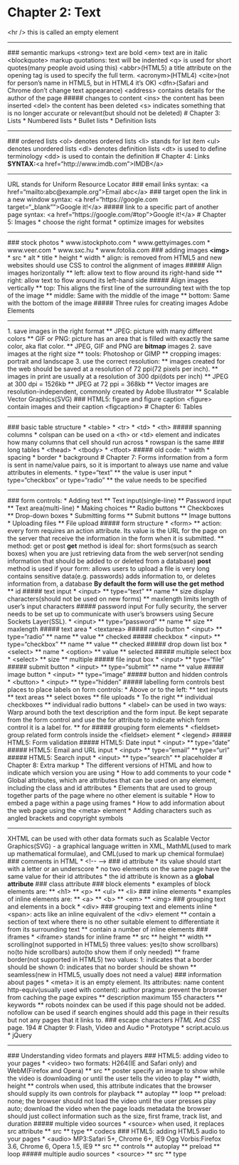 # Chapter 2: Text
&lt;hr /&gt; this is called an empty element
<hr />
### semantic markups
&lt;strong&gt; text are bold
&lt;em&gt; text are in italic
&lt;blockquote&gt; markup quotations: text will be indented
&lt;q&gt; is used for short quotes(many people avoid using this)
&lt;abbr&gt;(HTML5) a title attribute on the opening tag is used to specify the full term.
&lt;acronym&gt;(HTML4)
&lt;cite&gt;(not for person’s name in HTML5, but in HTML4 it’s OK)
&lt;dfn&gt;(Safari and Chrome don’t change text appearance)
&lt;address&gt; contains details for the author of the page
##### changes to content
&lt;ins&gt; the content has been inserted
&lt;del&gt; the content has been deleted
&lt;s&gt; indicates something that is no longer accurate or relevant(but should not be deleted)
# Chapter 3: Lists
* Numbered lists
* Bullet lists
* Definition lists
<hr />
### ordered lists
&lt;ol&gt; denotes ordered lists
&lt;li&gt; stands for list item
&lt;ul&gt; denotes unordered lists
&lt;dl&gt; denotes definition lists
&lt;dt&gt; is used to define terminology
&lt;dd&gt; is used to contain the definition
# Chapter 4: Links
<strong>SYNTAX:</strong>&lt;a href=“http://www.imdb.com”&gt;IMDB&lt;/a&gt;
<hr />
URL stands for Uniform Resource Locator
### email links
syntax: &lt;a href=“mailto:abc@example.org”&gt;Email abc&lt;/a&gt;
### target
open the link in a new window
syntax: &lt;a href=“https://google.com target=“_blank””&gt;Google it!&lt;/a&gt;
##### link to a specific part of another page
syntax: &lt;a href=“https://google.com/#top”&gt;Google it!&lt;/a&gt;
# Chapter 5: Images
* choose the right format
* optimize images for websites
<hr />
### stock photos
* www.istockphoto.com
* www.gettyimages.com
* www.veer.com
* www.sxc.hu
* www.fotolia.com
### adding images
<strong>&lt;img&gt;</strong>
* src
* alt
* title
* height
* width
* align: is removed from HTML5 and new websites should use CSS to control the alignment of images
##### Align images horizontally
** left: allow text to flow around its right-hand side
** right: allow text to flow around its left-hand side
##### Align images vertically
** top: This aligns the first line of the surrounding text with the top of the image
** middle: Same with the middle of the image
** bottom: Same with the bottom of the image
##### Three rules for creating images
Adobe Elements
<hr />
1. save images in the right format
** JPEG: picture with many different colors
** GIF or PNG: picture has an area that is filled with exactly the same color, aka flat color.
** JPEG, GIF and PNG are <strong>bitmap</strong> images
2. save images at the right size
** tools: Photoshop or GIMP
** cropping images: portrait and landscape
3. use the correct resolution:
** images created for the web should be saved at a resolution of 72 ppi(72 pixels per inch).
** images in print are usually at a resolution of 300 dpi(dots per inch)
** JPEG at 300 dpi = 1526kb
** JPEG at 72 ppi = 368kb
** Vector images are resolution-independent, commonly created by Adobe Illustrator 
** Scalable Vector Graphics(SVG)
### HTML5: figure and figure caption
&lt;figure&gt; contain images and their caption
&lt;figcaption&gt;
# Chapter 6: Tables
<hr />
### basic table structure
* &lt;table&gt;
* &lt;tr&gt;
* &lt;td&gt;
* &lt;th&gt;
##### spanning columns
* colspan can be used on a &lt;th&gt; or &lt;td&gt; element and indicates how many columns that cell should run across
* rowspan is the same
### long tables
* &lt;thead&gt;
* &lt;tbody&gt;
* &lt;tfoot&gt;
##### old code:
* width
* spacing
* border
* background
# Chapter 7: Forms
information from a form is sent in name/value pairs, so it is important to always use name and value attributes in elements.
* type=“text”
** the value is user input
* type=“checkbox” or type=“radio”
** the value needs to be specified
<hr />
### form controls:
* Adding text
** Text input(single-line)
** Password input
** Text area(multi-line)
* Making choices
** Radio buttons
** Checkboxes
** Drop-down boxes
* Submitting forms
** Submit buttons
** Image buttons
* Uploading files
** File upload
##### form structure
* &lt;form&gt;
** action: every form requires an action attribute. Its value is the URL for the page on the server that receive the information in the form when it is submitted.
** method: get or post
<strong>get</strong> method is ideal for:
short forms(such as search boxes)
when you are just retrieving data from the web server(not sending information that should be added to or deleted from a database)
<strong>post</strong> method is used if your form:
allows users to upload a file
is very long
contains sensitive data(e.g. passwords)
adds information to, or deletes information from, a database
<strong>By default the form will use the get method</strong>
** id
##### text input
* &lt;input&gt;
** type=“text”
** name
** size display characters(should not be used on new forms)
** maxlength limits length of user’s input characters
##### password input
For fully security, the server needs to be set up to communicate with user’s browsers using Secure Sockets Layer(SSL).
* &lt;input&gt;
** type=“password”
** name
** size
** maxlength
##### text area
* &lt;textarea&gt;
##### radio button
* &lt;input&gt;
** type=“radio”
** name
** value
** checked
##### checkbox
* &lt;input&gt;
** type=“checkbox”
** name
** value
** checked
##### drop down list box
* &lt;select&gt;
** name
* &lt;option&gt;
** value
** selected
##### multiple select box
* &lt;select&gt;
** size
** multiple
##### file input box
* &lt;input&gt;
** type=“file”
##### submit button
* &lt;input&gt;
** type=“submit”
** name
** value
##### image button
* &lt;input&gt;
** type=“image”
##### button and hidden controls
* &lt;button&gt;
* &lt;input&gt;
** type=“hidden”
##### labelling form controls
best places to place labels on form controls:
* Above or to the left:
** text inputs
** text areas
** select boxes
** file uploads
* To the right
** individual checkboxes
** individual radio buttons
* &lt;label&gt; can be used in two ways:
Warp around both the text description and the form input.
Be kept separate from the form control and use the for attribute to indicate which form control it is a label for.
** for
##### grouping form elements
* &lt;fieldset&gt; group related form controls inside the &lt;fieldset&gt; element
* &lt;legend&gt;
##### HTML5: Form validation
##### HTML5: Date input
* &lt;input&gt;
** type=“date”
##### HTML5: Email and URL input
* &lt;input&gt;
** type=“email”
** type=“url”
##### HTML5: Search input
* &lt;input&gt;
** type=“search”
** placeholder
# Chapter 8: Extra markup
* The different versions of HTML and how to indicate which version you are using
* How to add comments to your code
* Global attributes, which are attributes that can be used on any element, including the class and id attributes
* Elements that are used to group together parts of the page where no other element is suitable
* How to embed a page within a page using frames
* How to add information about the web page using the &lt;meta&gt; element
* Adding characters such as angled brackets and copyright symbols
<hr />
XHTML can be used with other data formats such as Scalable Vector Graphics(SVG) - a graphical language written in XML, MathML(used to mark up mathematical formulae), and CML(used to mark up chemical formulae)
### comments in HTML
* &lt;!-- --&gt;
### id attribute
* its value should start with a letter or an underscore
* no two elements on the same page have the same value for their id attributes
* the id attribute is known as a <strong>global attribute</strong>
### class attribute
### block elements
* examples of block elements are:
** &lt;h1&gt;
** &lt;p&gt;
** &lt;ul&gt;
** &lt;li&gt;
### inline elements
* examples of inline elements are:
** &lt;a&gt;
** &lt;b&gt;
** &lt;em&gt;
** &lt;img&gt;
### grouping text and elements in a bock
* &lt;div&gt;
### grouping text and elements inline
* &lt;span&gt;: acts like an inline equivalent of the &lt;div&gt; element
** contain a section of text where there is no other suitable element to differentiate it from its surrounding text
** contain a number of inline elements
### iframes
* &lt;iframe&gt; stands for inline frame
** src
** height
** width
** scrolling(not supported in HTML5) three values:
yes(to show scrollbars)
no(to hide scrollbars)
auto(to show them if only needed)
** frame border(not supported in HTML5) two values:
1: indicates that a border should be shown
0: indicates that no border should be shown
** seamless(new in HTML5, usually does not need a value)
### information about pages
* &lt;meta&gt; it is an empty element. Its attributes:
name
content
http-equiv(usually used with content):
author
pragma: prevent the browser from caching the page
expires
** description maximum 155 characters
** keywords
** robots
noindex can be used if this page should not be added.
nofollow can be used if search engines should add this page in their results but not any pages that it links to.
### escape characters
<em>HTML And CSS</em> page. 194
# Chapter 9: Flash, Video and Audio
* Prototype
* script.aculo.us
* jQuery
<hr />
### Understanding video formats and players
### HTML5: adding video to your pages
* &lt;video&gt; two formats: H264(IE and Safari only) and WebM(Firefox and Opera)
** src
** poster specify an image to show while the video is downloading or until the user tells the video to play
** width, height
** controls when used, this attribute indicates that the browser should supply its own controls for playback
** autoplay
** loop
** preload: 
none; the browser should not load the video until the user presses play
auto; download the video when the page loads
metadata the browser should just collect information such as the size, first frame, track list, and duration
##### multiple video sources
* &lt;source&gt; when used, it replaces src attribute
** src
** type
** codecs
### HTML5: adding HTML5 audio to your pages
* &lt;audio&gt; MP3:Safari 5+, Chrome 6+, IE9
Ogg Vorbis:Firefox 3.6, Chrome 6, Opera 1.5, IE9
** src
** controls
** autoplay
** preload
** loop
##### multiple audio sources
* &lt;source&gt;
** src
** type
